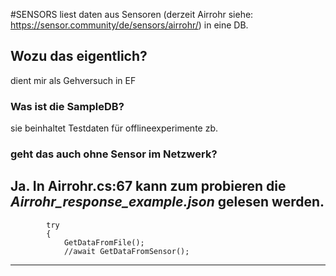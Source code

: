 #SENSORS
liest daten aus Sensoren (derzeit Airrohr siehe: https://sensor.community/de/sensors/airrohr/) in eine DB.

## Wozu das eigentlich?
dient mir als Gehversuch in EF

### Was ist die SampleDB?
sie beinhaltet Testdaten für offlineexperimente zb. 

### geht das auch ohne Sensor im Netzwerk?
Ja. 
In Airrohr.cs:67 kann zum probieren die _Airrohr_response_example.json_ gelesen werden.
-------------------------------------------------
            try
            {
                GetDataFromFile();
                //await GetDataFromSensor();
-------------------------------------------------
